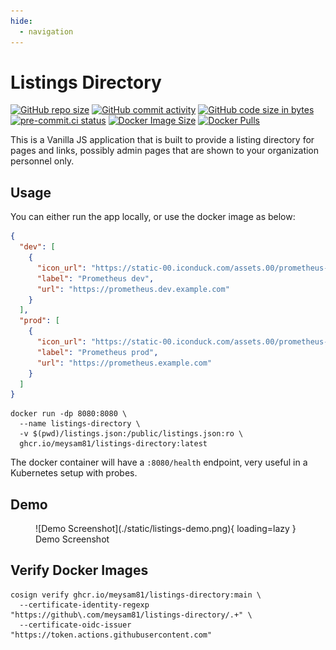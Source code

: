 ```yaml
---
hide:
  - navigation
---
```


# Listings Directory

[![GitHub repo size](https://img.shields.io/github/repo-size/meysam81/listings-directory)](https://github.com/meysam81/listings-directory)
[![GitHub commit activity](https://img.shields.io/github/commit-activity/m/meysam81/listings-directory)](https://github.com/meysam81/listings-directory/commits/main/)
[![GitHub code size in bytes](https://img.shields.io/github/languages/code-size/meysam81/listings-directory)](https://github.com/meysam81/listings-directory)
[![pre-commit.ci status](https://results.pre-commit.ci/badge/github/meysam81/listings-directory/main.svg)](https://results.pre-commit.ci/latest/github/meysam81/listings-directory/main)
[![Docker Image Size](https://img.shields.io/docker/image-size/meysam81/listings-directory)](https://hub.docker.com/r/meysam81/listings-directory)
[![Docker Pulls](https://img.shields.io/docker/pulls/meysam81/listings-directory)](https://hub.docker.com/r/meysam81/listings-directory)

This is a Vanilla JS application that is built to provide
a listing directory for pages and links, possibly admin
pages that are shown to your organization personnel only.

## Usage

You can either run the app locally, or use the docker
image as below:

```json title="listings.json"
{
  "dev": [
    {
      "icon_url": "https://static-00.iconduck.com/assets.00/prometheus-icon-511x512-1vmxbcxr.png",
      "label": "Prometheus dev",
      "url": "https://prometheus.dev.example.com"
    }
  ],
  "prod": [
    {
      "icon_url": "https://static-00.iconduck.com/assets.00/prometheus-icon-511x512-1vmxbcxr.png",
      "label": "Prometheus prod",
      "url": "https://prometheus.example.com"
    }
  ]
}
```

```shell title="" linenums="0"
docker run -dp 8080:8080 \
  --name listings-directory \
  -v $(pwd)/listings.json:/public/listings.json:ro \
  ghcr.io/meysam81/listings-directory:latest
```

The docker container will have a `:8080/health` endpoint,
very useful in a Kubernetes setup with probes.

## Demo

<figure markdown="span">
  ![Demo Screenshot](./static/listings-demo.png){ loading=lazy }
  <figcaption>Demo Screenshot</figcaption>
</figure>

## Verify Docker Images

```shell title="" linenums="0"
cosign verify ghcr.io/meysam81/listings-directory:main \
  --certificate-identity-regexp "https://github\.com/meysam81/listings-directory/.+" \
  --certificate-oidc-issuer "https://token.actions.githubusercontent.com"
```
